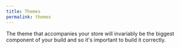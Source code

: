 ```yaml
---
title: Themes
permalink: themes
---
```


The theme that accompanies your store will invariably be the biggest component of your build and so it's important to build it correctly.
